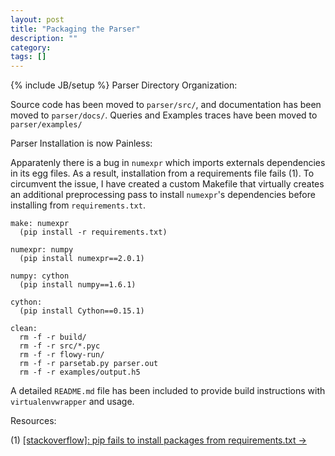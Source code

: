 ```yaml
---
layout: post
title: "Packaging the Parser"
description: ""
category: 
tags: []
---
```

{% include JB/setup %}
Parser Directory Organization:  

Source code has been moved to `parser/src/`, and documentation has been
moved to `parser/docs/`.  Queries and Examples traces have been moved to
`parser/examples/`

Parser Installation is now Painless:  

Apparatenly there is a bug in `numexpr` which imports externals
dependencies in its egg files.  As a result, installation from a
requirements file fails (1). To circumvent the issue, I have created a
custom Makefile that virtually creates an additional preprocessing pass
to install `numexpr`'s dependencies before installing from `requirements.txt`.

	make: numexpr
      (pip install -r requirements.txt)
	
	numexpr: numpy
      (pip install numexpr==2.0.1)
	
	numpy: cython
      (pip install numpy==1.6.1)
	
	cython:
      (pip install Cython==0.15.1)
	
	clean:
      rm -f -r build/
      rm -f -r src/*.pyc
      rm -f -r flowy-run/
      rm -f -r parsetab.py parser.out
      rm -f -r examples/output.h5
	        
A detailed `README.md` file has been included to provide build instructions with `virtualenvwrapper` and usage.


Resources:

(1) [[stackoverflow]: pip fails to install packages from requirements.txt &rarr;](http://stackoverflow.com/questions/11015692/pip-fails-to-install-packages-from-requirements-txt)
